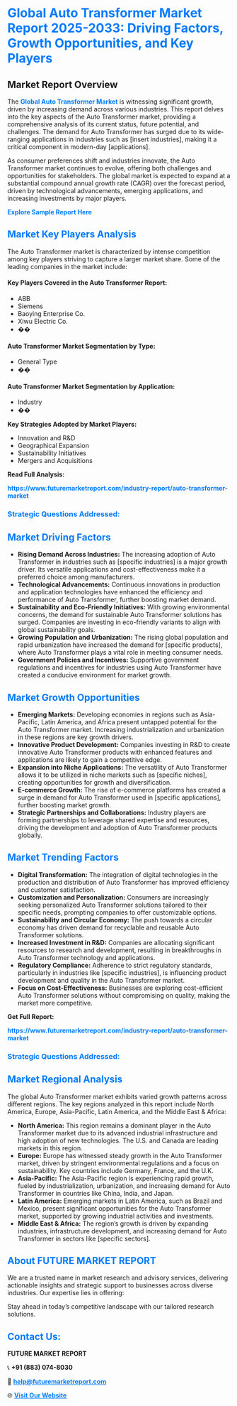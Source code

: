<h1 style="color: #007BFF;">Global Auto Transformer Market Report 2025-2033: Driving Factors, Growth Opportunities, and Key Players</h1>

<section id="overview">
<h2>Market Report Overview</h2>
<p>The <a href="https://www.futuremarketreport.com/industry-report/auto-transformer-market" style="color: #007BFF; text-decoration: none;"><strong>Global Auto Transformer Market</strong></a> is witnessing significant growth, driven by increasing demand across various industries. This report delves into the key aspects of the Auto Transformer market, providing a comprehensive analysis of its current status, future potential, and challenges. The demand for Auto Transformer has surged due to its wide-ranging applications in industries such as [insert industries], making it a critical component in modern-day [applications].</p>
<p>As consumer preferences shift and industries innovate, the Auto Transformer market continues to evolve, offering both challenges and opportunities for stakeholders. The global market is expected to expand at a substantial compound annual growth rate (CAGR) over the forecast period, driven by technological advancements, emerging applications, and increasing investments by major players.</p>
</section>

<section id="overview">
<p><a href="https://www.futuremarketreport.com/request-sample/reportId=113658" style="color: #007BFF; text-decoration: none;"><strong>Explore Sample Report Here</strong></a></p>
</section>

<section id="key-players">
<h2 style="color: #007BFF;">Market Key Players Analysis</h2>
<p>The Auto Transformer market is characterized by intense competition among key players striving to capture a larger market share. Some of the leading companies in the market include:</p>
<h4>Key Players Covered in the Auto Transformer Report:</h4>
<ul><li>ABB</li><li>Siemens</li><li>Baoying Enterprise Co.</li><li>Xiwu Electric Co.</li><li>��</li></ul>
<h4>Auto Transformer Market Segmentation by Type:</h4>
<ul><li>General Type</li><li>��</li></ul>

<h4>Auto Transformer Market Segmentation by Application:</h4>
<ul><li>Industry</li><li>��</li></ul>
<p><strong>Key Strategies Adopted by Market Players:</strong></p>
<ul>
<li>Innovation and R&D</li>
<li>Geographical Expansion</li>
<li>Sustainability Initiatives</li>
<li>Mergers and Acquisitions</li>
</ul>
</section>

<section>
<p><strong>Read Full Analysis: </strong></p><a href="https://www.futuremarketreport.com/industry-report/auto-transformer-market" style="color: #007BFF; text-decoration: none;"><strong>https://www.futuremarketreport.com/industry-report/auto-transformer-market</strong></a>
<h3 style="color: #007BFF;">Strategic Questions Addressed:</h3>
</section>

<section id="driving-factors">
<h2 style="color: #007BFF;">Market Driving Factors</h2>
<ul>
<li><strong>Rising Demand Across Industries:</strong> The increasing adoption of Auto Transformer in industries such as [specific industries] is a major growth driver. Its versatile applications and cost-effectiveness make it a preferred choice among manufacturers.</li>
<li><strong>Technological Advancements:</strong> Continuous innovations in production and application technologies have enhanced the efficiency and performance of Auto Transformer, further boosting market demand.</li>
<li><strong>Sustainability and Eco-Friendly Initiatives:</strong> With growing environmental concerns, the demand for sustainable Auto Transformer solutions has surged. Companies are investing in eco-friendly variants to align with global sustainability goals.</li>
<li><strong>Growing Population and Urbanization:</strong> The rising global population and rapid urbanization have increased the demand for [specific products], where Auto Transformer plays a vital role in meeting consumer needs.</li>
<li><strong>Government Policies and Incentives:</strong> Supportive government regulations and incentives for industries using Auto Transformer have created a conducive environment for market growth.</li>
</ul>
</section>

<section id="growth-opportunities">
<h2 style="color: #007BFF;">Market Growth Opportunities</h2>
<ul>
<li><strong>Emerging Markets:</strong> Developing economies in regions such as Asia-Pacific, Latin America, and Africa present untapped potential for the Auto Transformer market. Increasing industrialization and urbanization in these regions are key growth drivers.</li>
<li><strong>Innovative Product Development:</strong> Companies investing in R&D to create innovative Auto Transformer products with enhanced features and applications are likely to gain a competitive edge.</li>
<li><strong>Expansion into Niche Applications:</strong> The versatility of Auto Transformer allows it to be utilized in niche markets such as [specific niches], creating opportunities for growth and diversification.</li>
<li><strong>E-commerce Growth:</strong> The rise of e-commerce platforms has created a surge in demand for Auto Transformer used in [specific applications], further boosting market growth.</li>
<li><strong>Strategic Partnerships and Collaborations:</strong> Industry players are forming partnerships to leverage shared expertise and resources, driving the development and adoption of Auto Transformer products globally.</li>
</ul>
</section>

<section id="trending-factors">
<h2 style="color: #007BFF;">Market Trending Factors</h2>
<ul>
<li><strong>Digital Transformation:</strong> The integration of digital technologies in the production and distribution of Auto Transformer has improved efficiency and customer satisfaction.</li>
<li><strong>Customization and Personalization:</strong> Consumers are increasingly seeking personalized Auto Transformer solutions tailored to their specific needs, prompting companies to offer customizable options.</li>
<li><strong>Sustainability and Circular Economy:</strong> The push towards a circular economy has driven demand for recyclable and reusable Auto Transformer solutions.</li>
<li><strong>Increased Investment in R&D:</strong> Companies are allocating significant resources to research and development, resulting in breakthroughs in Auto Transformer technology and applications.</li>
<li><strong>Regulatory Compliance:</strong> Adherence to strict regulatory standards, particularly in industries like [specific industries], is influencing product development and quality in the Auto Transformer market.</li>
<li><strong>Focus on Cost-Effectiveness:</strong> Businesses are exploring cost-efficient Auto Transformer solutions without compromising on quality, making the market more competitive.</li>
</ul>
</section>

<section>
<p><strong>Get Full Report: </strong></p><a href="https://www.futuremarketreport.com/industry-report/auto-transformer-market" style="color: #007BFF; text-decoration: none;"><strong>https://www.futuremarketreport.com/industry-report/auto-transformer-market</strong></a>
<h3 style="color: #007BFF;">Strategic Questions Addressed:</h3>
</section>


<section id="regional-analysis">
<h2 style="color: #007BFF;">Market Regional Analysis</h2>
<p>The global Auto Transformer market exhibits varied growth patterns across different regions. The key regions analyzed in this report include North America, Europe, Asia-Pacific, Latin America, and the Middle East & Africa:</p>
<ul>
<li><strong>North America:</strong> This region remains a dominant player in the Auto Transformer market due to its advanced industrial infrastructure and high adoption of new technologies. The U.S. and Canada are leading markets in this region.</li>
<li><strong>Europe:</strong> Europe has witnessed steady growth in the Auto Transformer market, driven by stringent environmental regulations and a focus on sustainability. Key countries include Germany, France, and the U.K.</li>
<li><strong>Asia-Pacific:</strong> The Asia-Pacific region is experiencing rapid growth, fueled by industrialization, urbanization, and increasing demand for Auto Transformer in countries like China, India, and Japan.</li>
<li><strong>Latin America:</strong> Emerging markets in Latin America, such as Brazil and Mexico, present significant opportunities for the Auto Transformer market, supported by growing industrial activities and investments.</li>
<li><strong>Middle East & Africa:</strong> The region’s growth is driven by expanding industries, infrastructure development, and increasing demand for Auto Transformer in sectors like [specific sectors].</li>
</ul>
</section>

<footer>
<h2 style="color: #007BFF;">About FUTURE MARKET REPORT</h2>
<p>We are a trusted name in market research and advisory services, delivering actionable insights and strategic support to businesses across diverse industries. Our expertise lies in offering:</p>

<p>Stay ahead in today’s competitive landscape with our tailored research solutions.</p>

<h2 style="color: #007BFF;">Contact Us:</h2>
<p><strong>FUTURE MARKET REPORT</strong></p>
<p>📞 <strong>+91 (883) 074-8030</strong></p>
<p>📧 <strong><a href="mailto:help@futuremarketreport.com" style="color: #007BFF;">help@futuremarketreport.com</a></strong></p>
<p>🌐 <strong><a href="https://www.futuremarketreport.com/" style="color: #007BFF;">Visit Our Website</a></strong></p>
</footer>